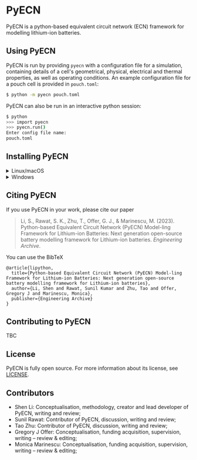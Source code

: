# PyECN

PyECN is a python-based equivalent circuit network (ECN) framework for modelling lithium-ion batteries.


## Using PyECN

PyECN is run by providing `pyecn` with a configuration file for a simulation, containing details of a cell's geometrical, physical, electrical and thermal properties, as well as operating conditions. An example configuration file for a pouch cell is provided in `pouch.toml`:

```bash
$ python -m pyecn pouch.toml
```

PyECN can also be run in an interactive python session:

```bash
$ python
>>> import pyecn
>>> pyecn.run()
Enter config file name:
pouch.toml
```


## Installing PyECN

<details>
  <summary>Linux/macOS</summary>

  1. Clone the repository and enter the directory:
  ```bash
  git clone https://github.com/ImperialCollegeLondon/PyECN.git
  cd PyECN
  ```

  2. Create and activate a virtual environment:
  ```bash
  python -m venv .venv
  source .venv/bin/activate
  ```

  3. Install the dependencies:
  ```bash
  pip install -U pip
  pip install -r requirements.txt
  ```
</details>

<details>
  <summary>Windows</summary>

  1. Clone the repository and enter the directory:
  ```bat
  git clone https://github.com/ImperialCollegeLondon/PyECN.git
  cd PyECN
  ```

  2. Create and activate a virtual environment:
  ```bat
  python -m venv .venv
  .venv\Scripts\activate.bat
  ```

  3. Install the dependencies:
  ```bat
  pip install -U pip
  pip install -r requirements.txt
  ```
</details>

## Citing PyECN

If you use PyECN in your work, please cite our paper

> Li, S., Rawat, S. K., Zhu, T., Offer, G. J., & Marinescu, M. (2023). Python-based Equivalent Circuit Network (PyECN) Model-ling Framework for Lithium-ion Batteries: Next generation open-source battery modelling framework for Lithium-ion batteries. _Engineering Archive_.

You can use the BibTeX

```
@article{lipython,
  title={Python-based Equivalent Circuit Network (PyECN) Model-ling Framework for Lithium-ion Batteries: Next generation open-source battery modelling framework for Lithium-ion batteries},
  author={Li, Shen and Rawat, Sunil Kumar and Zhu, Tao and Offer, Gregory J and Marinescu, Monica},
  publisher={Engineering Archive}
}
```

## Contributing to PyECN

TBC


## License

PyECN is fully open source. For more information about its license, see [LICENSE](https://github.com/ImperialCollegeLondon/PyECN/blob/add_license/LICENSE.md).


## Contributors

- Shen Li: Conceptualisation, methodology, creator and lead developer of PyECN, writing and review;
- Sunil Rawat: Contributor of PyECN, discussion, writing and review;
- Tao Zhu: Contributor of PyECN, discussion, writing and review;
- Gregory J Offer: Conceptualisation, funding acquisition, supervision, writing – review & editing;
- Monica Marinescu: Conceptualisation, funding acquisition, supervision, writing – review & editing;
